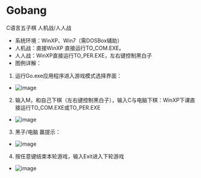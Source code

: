 # Gobang
C语言五子棋 人机战/人人战<br>
* 系统环境：WinXP、Win7（需DOSBox辅助）
* 人机战：直接WinXP 直接运行TO_COM.EXE。
* 人人战：WinXP直接运行TO_PER.EXE，左右键控制黑白子
* 图例详解：
1. 运行Go.exe应用程序进入游戏模式选择界面：
* ![image](https://github.com/cornelius90/Gobang/raw/master/images/1.png)
2. 输入M，和自己下棋（左右键控制黑白子），输入C与电脑下棋：WinXP下课直接运行TO_COM.EXE或TO_PER.EXE
* ![image](https://github.com/cornelius90/Gobang/raw/master/images/2.png)
3. 黑子/电脑 赢提示：
* ![image](https://github.com/cornelius90/Gobang/raw/master/images/3.png)
4. 按任意键结束本轮游戏，输入Exit进入下轮游戏
* ![image](https://github.com/cornelius90/Gobang/raw/master/images/4.png)
